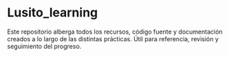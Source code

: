 # Lusito_learning
Este repositorio alberga todos los recursos, código fuente y documentación creados a lo largo de las distintas prácticas.  Útil para referencia, revisión y seguimiento del progreso.
